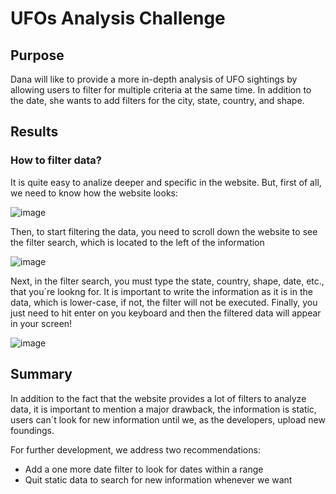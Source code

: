# UFOs Analysis Challenge

## Purpose
Dana will like to provide a more in-depth analysis of UFO sightings by allowing users to filter for multiple criteria at the same time. In addition to the date, she wants to add filters for the city, state, country, and shape.

## Results

### How to filter data?
It is quite easy to analize deeper and specific in the website. But, first of all, we need to know how the website looks: 

![image](https://user-images.githubusercontent.com/108365182/190509555-c310d49b-46a8-406c-a065-fa25a3077257.png)

Then, to start filtering the data, you need to scroll down the website to see the filter search, which is located to the left of the information

![image](https://user-images.githubusercontent.com/108365182/190510048-f559c1ce-f53e-493a-83d3-643cec00f7f8.png)

Next, in the filter search, you must type the state, country, shape, date, etc., that you´re lookng for. It is important to write the information as it is in the data, which is lower-case, if not, the filter will not be executed. Finally, you just need to hit enter on you keyboard and then the filtered data will appear in your screen!

![image](https://user-images.githubusercontent.com/108365182/190511462-dfff9455-a74f-4bb3-bdbb-9babdb319474.png)

## Summary

In addition to the fact that the website provides a lot of filters to analyze data, it is important to mention a major drawback,  the information is static, users can´t look for new information until we, as the developers, upload new foundings. 

For further development, we address two recommendations:

- Add a one more date filter to look for dates within a range
- Quit static data to search for new information whenever we want
